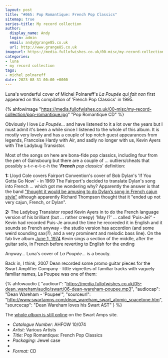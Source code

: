 ```yaml
---
layout: post
title: "#065: Pop Romantique: French Pop Classics"
sitemap: true
series-title: My record collection
author:
  display_name: Andy
  login: admin
  email: andy@grange85.co.uk
  url: http://www.grange85.co.uk
imageurl: https://media.fullofwishes.co.uk/00-misc/my-record-collection/pop-romantique.jpg
categories:
- luna
- my record collection
tags:
- michel polnareff
date: 2023-08-31 00:00 +0000
---
```

Luna's wonderful cover of Michel Polnareff's _La Poupée qui fait non_ first appeared on this compilation of 'French Pop Classics' in 1995.

{% ahfowimage "https://media.fullofwishes.co.uk/00-misc/my-record-collection/pop-romantique.jpg" "Pop Romantique CD" %}

Obviously I love _La Poupée..._ and have listened to it a lot over the years but I must admit it's been a while since I listened to the whole of this album. It is mostly very lovely and has a couple of top notch guest appearances from legends, Francoise Hardy with Air, and sadly no longer with us, Kevin Ayers with The Ladybug Transistor.

Most of the songs on here are bona-fide pop classics, including four from the pen of Gainsbourg but there are a couple of ... outliers/cheats that possibly s-t-r-e-t-c-h the '_**French** pop classics_' definition:

<!--more-->

__1:__ Lloyd Cole covers Fairport Convention's cover of Bob Dylan's 'If You Gotta Go Now' - in 1969 The Fairport's decided to translate Dylan's song into French ... which got me wondering why? Apparently the answer is that the band ["thought it would be amusing to do Dylan’s song in French cajun style"](https://mainlynorfolk.info/fairport/songs/situdoispartir.html) although apparently Richard Thompson thought that it "ended up not very cajun, French, or Dylan".

__2:__ The Ladybug Transistor roped Kevin Ayers in to do the French language version of his brilliant (but ... rather creepy) 'May I?' ... called 'Puis-Je?' - Kevin had recorded Puis-Je around the time he recoreded it in English and it sounds so French anyway - the studio version has accordion (and some weird sounding sax(?), and a very prominent and melodic bass line). On the fab live album [June 1, 1974](https://en.wikipedia.org/wiki/June_1,_1974) Kevin sings a section of the middle, after the guitar solo, in French before reverting to English for the ending

Anyway... Luna's cover of _La Poupée..._ is a beauty.

Back in, I think, 2007 Dean recorded some promo guitar pieces for the Swart Amplifier Company - little vignettes of familiar tracks with vaguely familiar names, La Poupee was one of them:

{% ahfowaudio {
"audiourl": "https://media.fullofwishes.co.uk/05-dean_wareham/audio/swart/06-dean-wareham-poupee.mp3",
"audiocap": "Dean Wareham - 'Poupee'",
"sourceurl": "http://www.swartamps.com/dean_wareham_swart_atomic_spacetone.htm",
"sourcecap": "Dean Wareham loves his Swart AST"
} %}

The [whole _album_ is still online](http://www.swartamps.com/dean_wareham_swart_atomic_spacetone.htm) on the Swart Amps site.

 - *Catalogue Number:* AHFOW 10/074
 - *Artist:* Various Artists
 - *Title:* Pop Romantique: French Pop Classics
 - *Packaging:* Jewel case
 - 
 - *Format:* CD
